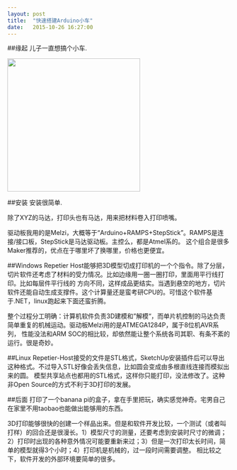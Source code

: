 ```yaml
---
layout: post
title:  "快速搭建Arduino小车"
date:   2015-10-26 16:27:00
---
```


##缘起
儿子一直想搞个小车.

[<img src="http://fkpwolf.net/images/2015/arduino-moto.jpg" width="300px"/>][1]

##安装
安装很简单.

除了XYZ的马达，打印头也有马达，用来把材料卷入打印喷嘴。

驱动板我用的是Melzi，大概等于“Arduino+RAMPS+StepStick”。RAMPS是连接/接口板，StepStick是马达驱动板。主控么，都是Atmel系的。
这个组合是很多Maker推荐的，优点在于哪里坏了换哪里，价格也更便宜。

##Windows
Repetier Host能够把3D模型切成打印机的一个个指令。除了分层，切片软件还考虑了材料的受力情况。比如边缘用一圈一圈打印，里面用平行线打印。比如每层件平行线的
方向不同，这样成品更结实。当遇到悬空的地方，切片软件还能自动生成支撑件。这个计算量还是蛮考研CPU的。可惜这个软件基于.NET，linux跑起来下面还蛮折腾。

整个过程分工明确：计算机软件负责3D建模和”解模“，而单片机控制的马达负责简单重复的机械运动。驱动板Melzi用的是ATMEGA1284P，属于8位机AVR系列，
性能没法和ARM SOC的相比较，却依然能让整个系统各司其职、有条不紊的运行。很是奇妙。

##Linux
Repetier-Host接受的文件是STL格式，SketchUp安装插件后可以导出这种格式。不过导入STL好像会丢失信息，比如圆会变成由多根直线连接而模拟出来的圆。
模型共享站点也都用的STL格式，这样你只能打印，没法修改了。这种非Open Source的方式不利于3D打印的发展。

##后面
打印了一个banana pi的盒子，拿在手里把玩，确实感觉神奇。宅男自己在家里不用taobao也能做出能够用的东西。

3D打印能够很快的创建一个样品出来。但是和软件开发比较，一个测试（或者叫打样）的回合还是很漫长。1）模型尺寸的测量，还要考虑到安装时尺寸的微调；
2）打印时出现的各种意外情况可能要重新来过；3）但是一次打印太长时间，简单的模型就得3个小时；4）打印机是机械的，过一段时间需要调整。
相比较之下，软件开发的外部环境要简单的很多。

[1]:http://fkpwolf.net/images/2015/3dprinter.jpg
[2]:http://fkpwolf.net/images/2015/Melzi-bluetooth.jpg